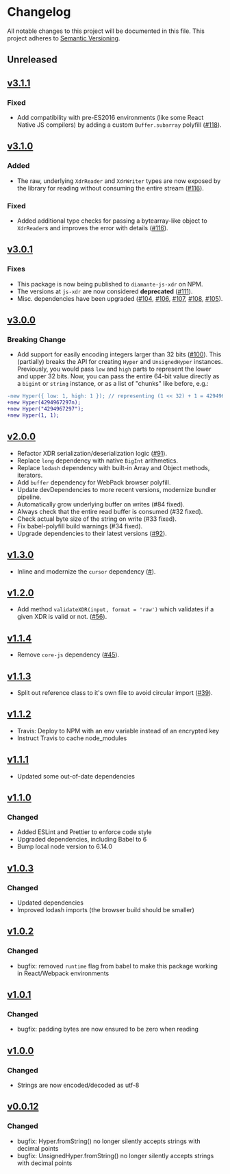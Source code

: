 # Changelog

All notable changes to this project will be documented in this file. This
project adheres to [Semantic Versioning](http://semver.org/).

## Unreleased

## [v3.1.1](https://github.com/diamcircle/js-xdr/compare/v3.1.0...v3.1.1)

### Fixed

- Add compatibility with pre-ES2016 environments (like some React Native JS
  compilers) by adding a custom `Buffer.subarray` polyfill
  ([#118](https://github.com/diamcircle/js-xdr/pull/118)).

## [v3.1.0](https://github.com/diamcircle/js-xdr/compare/v3.0.1...v3.1.0)

### Added

- The raw, underlying `XdrReader` and `XdrWriter` types are now exposed by the
  library for reading without consuming the entire stream
  ([#116](https://github.com/diamcircle/js-xdr/pull/116)).

### Fixed

- Added additional type checks for passing a bytearray-like object to
  `XdrReader`s and improves the error with details
  ([#116](https://github.com/diamcircle/js-xdr/pull/116)).

## [v3.0.1](https://github.com/diamcircle/js-xdr/compare/v3.0.0...v3.0.1)

### Fixes

- This package is now being published to `diamante-js-xdr` on NPM.
- The versions at `js-xdr` are now considered **deprecated**
  ([#111](https://github.com/diamcircle/js-xdr/pull/111)).
- Misc. dependencies have been upgraded
  ([#104](https://github.com/diamcircle/js-xdr/pull/104),
  [#106](https://github.com/diamcircle/js-xdr/pull/106),
  [#107](https://github.com/diamcircle/js-xdr/pull/107),
  [#108](https://github.com/diamcircle/js-xdr/pull/108),
  [#105](https://github.com/diamcircle/js-xdr/pull/105)).

## [v3.0.0](https://github.com/diamcircle/js-xdr/compare/v2.0.0...v3.0.0)

### Breaking Change

- Add support for easily encoding integers larger than 32 bits
  ([#100](https://github.com/diamcircle/js-xdr/pull/100)). This (partially)
  breaks the API for creating `Hyper` and `UnsignedHyper` instances. Previously,
  you would pass `low` and `high` parts to represent the lower and upper 32
  bits. Now, you can pass the entire 64-bit value directly as a `bigint` or
  `string` instance, or as a list of "chunks" like before, e.g.:

```diff
-new Hyper({ low: 1, high: 1 }); // representing (1 << 32) + 1 = 4294967297n
+new Hyper(4294967297n);
+new Hyper("4294967297");
+new Hyper(1, 1);
```

## [v2.0.0](https://github.com/diamcircle/js-xdr/compare/v1.3.0...v2.0.0)

- Refactor XDR serialization/deserialization logic
  ([#91](https://github.com/diamcircle/js-xdr/pull/91)).
- Replace `long` dependency with native `BigInt` arithmetics.
- Replace `lodash` dependency with built-in Array and Object methods, iterators.
- Add `buffer` dependency for WebPack browser polyfill.
- Update devDependencies to more recent versions, modernize bundler pipeline.
- Automatically grow underlying buffer on writes (#84 fixed).
- Always check that the entire read buffer is consumed (#32 fixed).
- Check actual byte size of the string on write (#33 fixed).
- Fix babel-polyfill build warnings (#34 fixed).
- Upgrade dependencies to their latest versions
  ([#92](https://github.com/diamcircle/js-xdr/pull/92)).

## [v1.3.0](https://github.com/diamcircle/js-xdr/compare/v1.2.0...v1.3.0)

- Inline and modernize the `cursor` dependency
  ([#](https://github.com/diamcircle/js-xdr/pull/63)).

## [v1.2.0](https://github.com/diamcircle/js-xdr/compare/v1.1.4...v1.2.0)

- Add method `validateXDR(input, format = 'raw')` which validates if a given XDR
  is valid or not. ([#56](https://github.com/diamcircle/js-xdr/pull/56)).

## [v1.1.4](https://github.com/diamcircle/js-xdr/compare/v1.1.3...v1.1.4)

- Remove `core-js` dependency
  ([#45](https://github.com/diamcircle/js-xdr/pull/45)).

## [v1.1.3](https://github.com/diamcircle/js-xdr/compare/v1.1.2...v1.1.3)

- Split out reference class to it's own file to avoid circular import
  ([#39](https://github.com/diamcircle/js-xdr/pull/39)).

## [v1.1.2](https://github.com/diamcircle/js-xdr/compare/v1.1.1...v1.1.2)

- Travis: Deploy to NPM with an env variable instead of an encrypted key
- Instruct Travis to cache node_modules

## [v1.1.1](https://github.com/diamcircle/js-xdr/compare/v1.1.0...v1.1.1)

- Updated some out-of-date dependencies

## [v1.1.0](https://github.com/diamcircle/js-xdr/compare/v1.0.3...v1.1.0)

### Changed

- Added ESLint and Prettier to enforce code style
- Upgraded dependencies, including Babel to 6
- Bump local node version to 6.14.0

## [v1.0.3](https://github.com/diamcircle/js-xdr/compare/v1.0.2...v1.0.3)

### Changed

- Updated dependencies
- Improved lodash imports (the browser build should be smaller)

## [v1.0.2](https://github.com/diamcircle/js-xdr/compare/v1.0.1...v1.0.2)

### Changed

- bugfix: removed `runtime` flag from babel to make this package working in
  React/Webpack environments

## [v1.0.1](https://github.com/diamcircle/js-xdr/compare/v1.0.0...v1.0.1)

### Changed

- bugfix: padding bytes are now ensured to be zero when reading

## [v1.0.0](https://github.com/diamcircle/js-xdr/compare/v0.0.12...v1.0.0)

### Changed

- Strings are now encoded/decoded as utf-8

## [v0.0.12](https://github.com/diamcircle/js-xdr/compare/v0.0.11...v0.0.12)

### Changed

- bugfix: Hyper.fromString() no longer silently accepts strings with decimal
  points
- bugfix: UnsignedHyper.fromString() no longer silently accepts strings with
  decimal points
